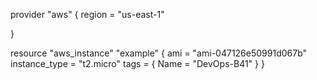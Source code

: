 provider "aws" {
  region = "us-east-1"
  
}

resource "aws_instance" "example" {
  ami           = "ami-047126e50991d067b"
  instance_type = "t2.micro"
  tags = {
    Name = "DevOps-B41"
  }
}
